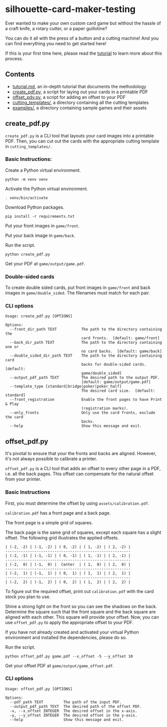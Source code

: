 # silhouette-card-maker-testing

Ever wanted to make your own custom card game but without the hassle of a craft knife, a rotary cutter, or a paper guillotine?

You can do it all with the press of a button and a cutting machine! And you can find everything you need to get started here!

If this is your first time here, please read the [tutorial](tutorial.md) to learn more about this process.

## Contents

* [tutorial.md](tutorial.md), an in-depth tutorial that documents the methodology
* [create_pdf.py](#create_pdfpy), a script for laying out your cards in a printable PDF
* [offset_pdy.py](#offset_pdfpy), a script for adding an offset to your PDF
* [cutting_templates/](cutting_templates/), a directory containing all the cutting templates
* [examples/](examples/), a directory containing sample games and their assets

## create_pdf.py
`create_pdf.py` is a CLI tool that layouts your card images into a printable PDF. Then, you can cut out the cards with the appropriate cutting template in `cutting_templates/`.

### Basic Instructions:

Create a Python virtual environment.
```shell
python -m venv venv
```

Activate the Python virtual environment.
```shell
. venv/bin/activate
```

Download Python packages.
```shell
pip install -r requirements.txt
```

Put your front images in `game/front`.

Put your back image in `game/back`.

Run the script.
```shell
python create_pdf.py
```

Get your PDF at `game/output/game.pdf`.

### Double-sided cards

To create double sided cards, put front images in `game/front` and back images in `game/double_sided`. The filenames must match for each pair.

### CLI options

```
Usage: create_pdf.py [OPTIONS]

Options:
  --front_dir_path TEXT           The path to the directory containing the
                                  card fronts.  [default: game/front]
  --back_dir_path TEXT            The path to the directory containing one or
                                  no card backs.  [default: game/back]
  --double_sided_dir_path TEXT    The path to the directory containing card
                                  backs for double-sided cards.  [default:
                                  game/double_sided]
  --output_pdf_path TEXT          The desired path to the output PDF.
                                  [default: game/output/game.pdf]
  --template_type [standard|bridge|poker|poker_half]
                                  The desired card size.  [default: standard]
  --front_registration            Enable the front pages to have Print & Play
                                  (registration marks).
  --only_fronts                   Only use the card fronts, exclude the card
                                  backs.
  --help                          Show this message and exit.
```

## offset_pdf.py

It's pivotal to ensure that your the fronts and backs are aligned. However, it's not always possible to calibrate a printer.

`offset_pdf.py` is a CLI tool that adds an offset to every other page in a PDF, i.e. all the back pages. This offset can compensate for the natural offset from your printer.

### Basic Instructions

First, you must determine the offset by using `assets/calibration.pdf`.

`calibration.pdf` has a front page and a back page.

The front page is a simple grid of squares.

The back page is the same grid of squares, except each square has a slight offset. The following grid illustrates the applied offsets.

```
| (-2, -2) | (-1, -2) | ( 0, -2) | ( 1, -2) | ( 2, -2) |
--------------------------------------------------------
| (-2, -1) | (-1, -1) | ( 0, -1) | ( 1, -1) | ( 2, -1) |
--------------------------------------------------------
| (-2,  0) | (-1,  0) |  Center  | ( 1,  0) | ( 2,  0) |
--------------------------------------------------------
| (-2,  1) | (-1,  1) | ( 0,  1) | ( 1,  1) | ( 2,  1) |
--------------------------------------------------------
| (-2,  2) | (-1,  2) | ( 0,  2) | ( 1,  2) | ( 2,  2) |
```

To figure out the required offset, print out `calibration.pdf` with the card stock you plan to use.

Shine a strong light on the front so you can see the shadows on the back. Determine the square such that the front square and the back square are aligned with each other. This square will provide your offset. Now, you can use `offset_pdf.py` to apply the appropriate offset to your PDF.

If you have not already created and activated your virtual Python environment and installed the dependencies, please do so.

Run the script.
```shell
python offset_pdf.py game.pdf --x_offset -5 --y_offset 10
```

Get your offset PDF at `game/output/game_offset.pdf`.

### CLI options

```
Usage: offset_pdf.py [OPTIONS]

Options:
  --pdf_path TEXT         The path of the input PDF.
  --output_pdf_path TEXT  The desired path of the offset PDF.
  -x, --x_offset INTEGER  The desired offset in the x-axis.
  -y, --y_offset INTEGER  The desired offset in the y-axis.
  --help                  Show this message and exit.
```